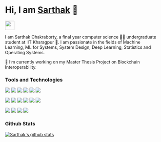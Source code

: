 # Hi, I am [Sarthak](https://sarthak-chakraborty.github.io/) 👋 

<img src="https://raw.githubusercontent.com/sarthak-chakraborty/sarthak-chakraborty/master/wave.gif" width="30px">

I am Sarthak Chakraborty, a final year computer science 👨‍💻 undergraduate student at IIT Kharagpur 🏫. I am passionate in the fields of Machine Learning, ML for Systems, System Design, Deep Learning, Statistics and Operating Systems. 

🔭 I’m currently working on my Master Thesis Project on Blockchain Interoperability.

### Tools and Technologies 

![](https://img.shields.io/badge/OS-Linux-informational?style=flat&logo=ubuntu&logoColor=white&color=informational)
![](https://img.shields.io/badge/Code-Python-informational?style=flat&logo=python&logoColor=white&color=informational)
![](https://img.shields.io/badge/Code-C-informational?style=flat&logo=c&logoColor=white&color=informational)
![](https://img.shields.io/badge/Code-C++-informational?style=flat&logo=cpp&logoColor=white&color=informational)
![](https://img.shields.io/badge/Code-Java-informational?style=flat&logo=java&logoColor=white&color=informational)
![](https://img.shields.io/badge/Code-SQL-informational?style=flat&logo=mysql&logoColor=white&color=informational)

![](https://img.shields.io/badge/Packages-tensorflow-informational?style=flat&logo=tensorflow&logoColor=white&color=informational)
![](https://img.shields.io/badge/Packages-keras-informational?style=flat&logo=keras&logoColor=white&color=informational)
![](https://img.shields.io/badge/Packages-OpenCV-informational?style=flat&logo=opencv&logoColor=white&color=informational)
![](https://img.shields.io/badge/Packages-Numpy-informational?style=flat&logo=numpy&logoColor=white&color=informational)
![](https://img.shields.io/badge/Packages-scikit-learn-informational?style=flat&logo=sklearn&logoColor=white&color=informational)
![](https://img.shields.io/badge/Packages-PyTorch-informational?style=flat&logo=pytorch&logoColor=white&color=informational)

![](https://img.shields.io/badge/Tools-MongoDB-informational?style=flat&logo=mongodb&logoColor=white&color=informational)
![](https://img.shields.io/badge/Tools-Docker-informational?style=flat&logo=docker&logoColor=white&color=informational)
![](https://img.shields.io/badge/Tools-Kafka-informational?style=flat&logo=kafka&logoColor=white&color=informational)
![](https://img.shields.io/badge/Editor-VSCode-informational?style=flat&logo=vscode&logoColor=white&color=informational)


### Github Stats

[![Sarthak's github stats](https://github-readme-stats.vercel.app/api?username=sarthak-chakraborty&&hide=stars&count_private=true&show_icons=true&theme=great-gatsby)](https://github-readme-stats.vercel.app/api?username=sarthak-chakraborty&&hide=stars&count_private=true&show_icons=true&theme=great-gatsby)

<!--
[![Top Langs](https://github-readme-stats.vercel.app/api/top-langs/?username=sarthak-chakraborty&layout=compact&theme=great-gatsby)]()
-->


<!--
**sarthak-chakraborty/sarthak-chakraborty** is a ✨ _special_ ✨ repository because its `README.md` (this file) appears on your GitHub profile.

Here are some ideas to get you started:

- 🔭 I’m currently working on ...
- 🌱 I’m currently learning ...
- 👯 I’m looking to collaborate on ...
- 🤔 I’m looking for help with ...
- 💬 Ask me about ...
- 📫 How to reach me: ...
- 😄 Pronouns: ...
- ⚡ Fun fact: ...
-->

